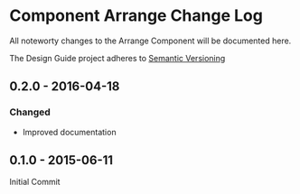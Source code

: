 Component Arrange Change Log
============================
All noteworty changes to the Arrange Component will be documented here.

The Design Guide project adheres to [Semantic Versioning](http://semver.org)


0.2.0 - 2016-04-18
------------------
### Changed
* Improved documentation


0.1.0 - 2015-06-11
------------------
Initial Commit
